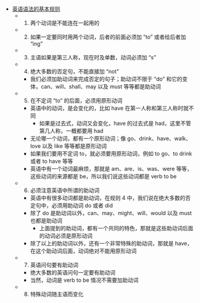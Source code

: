 - [英语语法的基本规则](http://www2.nkfust.edu.tw/~ypke/CE/data/appendixA.htm)
  - 1.  两个动词是不能连在一起用的
  - 2.  如果一定要同时用两个动词，后者的前面必须加 “to” 或者给后者加 “ing”
  - 3.  主语如果是第三人称，现在时及单数，动词必须加 “s”
  - 4.  绝大多数的否定句，不能直接加 “not”
    - 我们必须加助动词来完成否定的句子；助动词不限于 “do” 和它的变体，can、will、shall、may 以及 must 等等都是助动词
  - 5.  在不定词 “to” 的后面，必须用原形动词
    - 英语中的动词，是会变化的，比如 have 在第一人称和第三人称时就不同
      - 如果是过去式，动词又会变化，have 的过去式是 had，这里不管第几人称，一概都要用 had
    - 无论哪一个动词，都有一个原形动词；像 go、drink、have、walk、love 以及 like 等等都是原形动词
    - 如果我们要用不定词 to，就必须要用原形动词，例如 to go、to drink 或者 to have 等等
    - 英语中有一个动词最麻烦，那就是 am、are、is、was、were 等等，这些动词的来源都是 be，所以我们说这些动词都是 verb to be
  - 6.  必须注意英语中所谓的助动词
    - 英语中有很多动词都是助动词，在规则 4 中，我们说在绝大多数的否定句中，必须用助动词 do 或者 did
    - 除了 do 是助动词以外，can、may、might、will、would 以及 must 也都是助动词
      - 上面提到的助动词，都有一个共同的特色，那就是这些助动词后面的动词必须是原形动词
    - 除了以上的助动词以外，还有一个非常特殊的助动词，那就是 have，在这个助动词后面，动词绝对不能用原形动词
  - 7.  英语问句要有助动词
    - 绝大多数的英语问句一定要有助动词
    - 当然，动词是 verb to be 情况不需要加助动词
  - 8.  特殊动词随主语而变化
